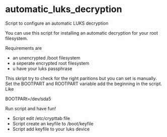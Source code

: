 # automatic_luks_decryption
Script to configure an automatic LUKS decryption

You can use this script for installing an automatic decryption for your root filesystem.

Requirements are 
- an unencrypted /boot filesystem
- a seperate encrypted root filesystem
- u have your luks passphrase

This skript try to check for the right paritions but you can set is manually.
Set the BOOTPART and ROOTPART variable add the beginning in the script.
Like

BOOTPARt=/dev/sda5

Run script and have fun!

- Script edit /etc/crypttab file
- Script create an keyfile to /boot/keyfile
- Script add keyfile to your luks device
